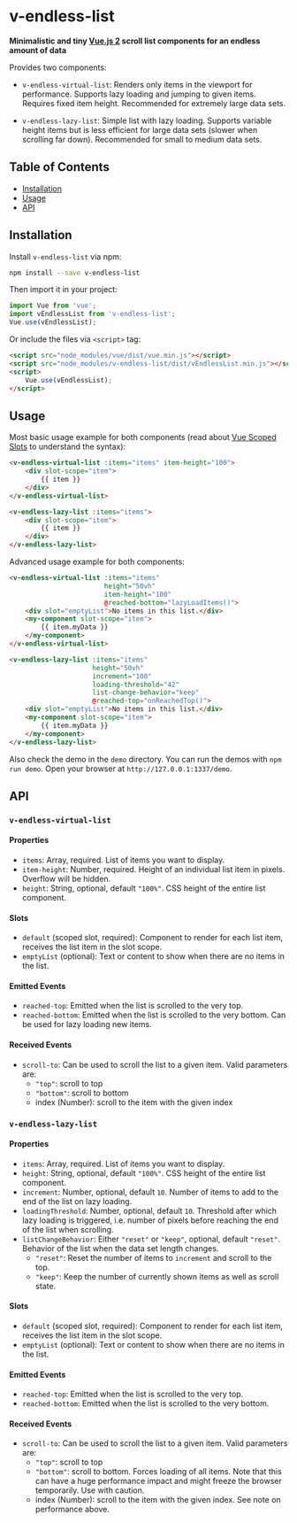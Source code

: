 # v-endless-list

**Minimalistic and tiny [Vue.js 2](https://vuejs.org/) scroll list components for an endless amount of data**

Provides two components:
* `v-endless-virtual-list`: Renders only items in the viewport for performance. Supports lazy loading and jumping to given items. Requires fixed item height. Recommended for extremely large data sets.

* `v-endless-lazy-list`: Simple list with lazy loading. Supports variable height items but is less efficient for large data sets (slower when scrolling far down). Recommended for small to medium data sets.

## Table of Contents

* [Installation](#installation)
* [Usage](#usage)
* [API](#api)


## Installation

Install `v-endless-list` via npm:

```bash
npm install --save v-endless-list
```

Then import it in your project:

```javascript
import Vue from 'vue';
import vEndlessList from 'v-endless-list';
Vue.use(vEndlessList);
```

Or include the files via `<script>` tag:
```html
<script src="node_modules/vue/dist/vue.min.js"></script>
<script src="node_modules/v-endless-list/dist/vEndlessList.min.js"></script>
<script>
    Vue.use(vEndlessList);
</script>
```


## Usage

Most basic usage example for both components (read about [Vue Scoped Slots](https://vuejs.org/v2/guide/components-slots.html#Scoped-Slots) to understand the syntax):

```html
<v-endless-virtual-list :items="items" item-height="100">
    <div slot-scope="item">
        {{ item }}
    </div>
</v-endless-virtual-list>
```

```html
<v-endless-lazy-list :items="items">
    <div slot-scope="item">
        {{ item }}
    </div>
</v-endless-lazy-list>
```

Advanced usage example for both components:

```html
<v-endless-virtual-list :items="items"
                        height="50vh"
                        item-height="100"
                        @reached-bottom="lazyLoadItems()">
    <div slot="emptyList">No items in this list.</div>
    <my-component slot-scope="item">
        {{ item.myData }}
    </my-component>
</v-endless-virtual-list>
```

```html
<v-endless-lazy-list :items="items"
                     height="50vh"
                     increment="100"
                     loading-threshold="42"
                     list-change-behavior="keep"
                     @reached-top="onReachedTop()">
    <div slot="emptyList">No items in this list.</div>
    <my-component slot-scope="item">
        {{ item.myData }}
    </my-component>
</v-endless-lazy-list>
```

Also check the demo in the `demo` directory. You can run the demos with `npm run demo`. Open your browser at `http://127.0.0.1:1337/demo`.


## API

### `v-endless-virtual-list`

#### Properties
* `items`: Array, required. List of items you want to display.
* `item-height`: Number, required. Height of an individual list item in pixels. Overflow will be hidden.
* `height`: String, optional, default `"100%"`. CSS height of the entire list component.

#### Slots
* `default` (scoped slot, required): Component to render for each list item, receives the list item in the slot scope.
* `emptyList` (optional): Text or content to show when there are no items in the list.

#### Emitted Events
* `reached-top`: Emitted when the list is scrolled to the very top.
* `reached-bottom`: Emitted when the list is scrolled to the very bottom. Can be used for lazy loading new items.

#### Received Events
* `scroll-to`: Can be used to scroll the list to a given item. Valid parameters are:
    * `"top"`: scroll to top
    * `"bottom"`: scroll to bottom
    * index (Number): scroll to the item with the given index

### `v-endless-lazy-list`

#### Properties
* `items`: Array, required. List of items you want to display.
* `height`: String, optional, default `"100%"`. CSS height of the entire list component.
* `increment`: Number, optional, default `10`. Number of items to add to the end of the list on lazy loading.
* `loadingThreshold`: Number, optional, default `10`. Threshold after which lazy loading is triggered, i.e. number of pixels before reaching the end of the list when scrolling.
* `listChangeBehavior`: Either `"reset"` or `"keep"`, optional, default `"reset"`. Behavior of the list when the data set length changes.
    * `"reset"`: Reset the number of items to `increment` and scroll to the top.
    * `"keep"`: Keep the number of currently shown items as well as scroll state.

#### Slots
* `default` (scoped slot, required): Component to render for each list item, receives the list item in the slot scope.
* `emptyList` (optional): Text or content to show when there are no items in the list.

#### Emitted Events
* `reached-top`: Emitted when the list is scrolled to the very top.
* `reached-bottom`: Emitted when the list is scrolled to the very bottom.

#### Received Events
* `scroll-to`: Can be used to scroll the list to a given item. Valid parameters are:
    * `"top"`: scroll to top
    * `"bottom"`: scroll to bottom. Forces loading of all items. Note that this can have a huge performance impact and might freeze the browser temporarily. Use with caution.
    * index (Number): scroll to the item with the given index. See note on performance above.